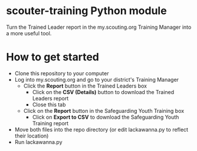 # scouter-training Python module
Turn the Trained Leader report in the my.scouting.org Training Manager into a more useful tool.
# How to get started
- Clone this repository to your computer
- Log into my.scouting.org and go to your district's Training Manager
  - Click the **Report** button in the Trained Leaders box
    - Click on the **CSV (Details)** button to download the Trained Leaders report
    - Close this tab
  - Click on the **Report** button in the Safeguarding Youth Training box
    - Click on **Export to CSV** to download the Safeguarding Youth Training report
- Move both files into the repo directory (or edit lackawanna.py to reflect their location)
- Run lackawanna.py
